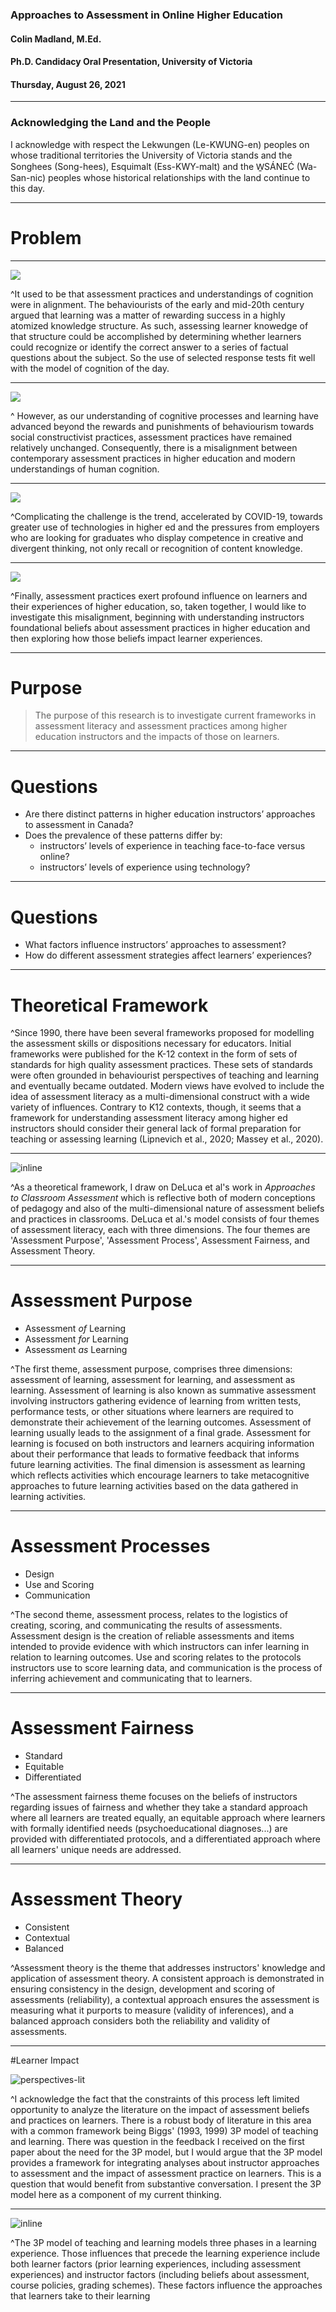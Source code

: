


### Approaches to Assessment in Online Higher Education
#### Colin Madland, M.Ed.

#### Ph.D. Candidacy Oral Presentation, University of Victoria

#### Thursday, August 26, 2021


---

### Acknowledging the Land and the People

I acknowledge with respect the Lekwungen (Le-KWUNG-en) peoples on whose traditional territories the University of Victoria stands and the Songhees (Song-hees), Esquimalt (Ess-KWY-malt) and the W̱SÁNEĆ (Wa-San-nic) peoples whose historical relationships with the land continue to this day.


---



# Problem



---



![](1.png)

^It used to be that assessment practices and understandings of cognition were in alignment. The behaviourists of the early and mid-20th century argued that learning was a matter of rewarding success in a highly atomized knowledge structure. As such, assessing learner knowedge of that structure could be accomplished by determining whether learners could recognize or identify the correct answer to a series of factual questions about the subject. So the use of selected response tests fit well with the model of cognition of the day.

---

![](2.png)

^ However, as our understanding of cognitive processes and learning have advanced beyond the rewards and punishments of behaviourism towards social constructivist practices, assessment practices have remained relatively unchanged. Consequently, there is a misalignment between contemporary assessment practices in higher education and modern understandings of human cognition.

---



![](3.png)



^Complicating the challenge is the trend, accelerated by COVID-19, towards greater use of technologies in higher ed and the pressures from employers who are looking for graduates who display competence in creative and divergent thinking, not only recall or recognition of content knowledge.



---



![](4.png)

^Finally, assessment practices exert profound influence on learners and their experiences of higher education, so, taken together, I would like to investigate this misalignment, beginning with understanding instructors foundational beliefs about assessment practices in higher education and then exploring how those beliefs impact learner experiences.



---

# Purpose

> The purpose of this research is to investigate current frameworks in assessment literacy and assessment practices among higher education instructors and the impacts of those on learners.

---

# Questions

- Are there distinct patterns in higher education instructors’ approaches to assessment in Canada?
- Does the prevalence of these patterns differ by:
  - instructors’ levels of experience in teaching face-to-face versus online?
  - instructors’ levels of experience using technology?

---

# Questions

- What factors influence instructors’ approaches to assessment?
- How do different assessment strategies affect learners’ experiences?



---



# Theoretical Framework

^Since 1990, there have been several frameworks proposed for modelling the assessment skills or dispositions necessary for educators. Initial frameworks were published for the K-12 context in the form of sets of standards for high quality assessment practices. These sets of standards were often grounded in behaviourist perspectives of teaching and learning and eventually became outdated. Modern views have evolved to include the idea of assessment literacy as a multi-dimensional construct with a wide variety of influences. Contrary to K12 contexts, though, it seems that a framework for understanding assessment literacy among higher ed instructors should consider their general lack of formal preparation for teaching or assessing learning (Lipnevich et al., 2020; Massey et al., 2020).

------





![inline](approaches-to-assessment.png)

^As a theoretical framework, I draw on DeLuca et al's work in *Approaches to Classroom Assessment* which is reflective both of modern conceptions of pedagogy and also of the multi-dimensional nature of assessment beliefs and practices in classrooms. DeLuca et al.'s model consists of four themes of assessment literacy, each with three dimensions. The four themes are 'Assessment Purpose', 'Assessment Process', Assessment Fairness, and Assessment Theory.



---



# Assessment Purpose

- Assessment *of* Learning
- Assessment *for* Learning
- Assessment *as* Learning

^The first theme, assessment purpose, comprises three dimensions: assessment of learning, assessment for learning, and assessment as learning. Assessment of learning is also known as summative assessment involving instructors gathering evidence of learning from written tests, performance tests, or other situations where learners are required to demonstrate their achievement of the learning outcomes. Assessment of learning usually leads to the assignment of a final grade. Assessment for learning is focused on both instructors and learners acquiring information about their performance that leads to formative feedback that informs future learning activities. The final dimension is assessment as learning which reflects activities which encourage learners to take metacognitive approaches to future learning activities based on the data gathered in learning activities.



---



# Assessment Processes

- Design
- Use and Scoring
- Communication

^The second theme, assessment process, relates to the logistics of creating, scoring, and communicating the results of assessments. Assessment design is the creation of reliable assessments and items intended to provide evidence with which instructors can infer learning in relation to learning outcomes. Use and scoring relates to the protocols instructors use to score learning data, and communication is the process of inferring achievement and communicating that to learners.



---



# Assessment Fairness

- Standard
- Equitable
- Differentiated

^The assessment fairness theme focuses on the beliefs of instructors regarding issues of fairness and whether they take a standard approach where all learners are treated equally, an equitable approach where learners with formally identified needs (psychoeducational diagnoses...) are provided with differentiated protocols, and a differentiated approach where all learners' unique needs are addressed.



---



# Assessment Theory

- Consistent
- Contextual
- Balanced

^Assessment theory is the theme that addresses instructors' knowledge and application of assessment theory. A consistent approach is demonstrated in ensuring consistency in the design, development and scoring of assessments (reliability), a contextual approach ensures the assessment is measuring what it purports to measure (validity of inferences), and a balanced approach considers both the reliability and validity of assessments.



---

#Learner Impact

![perspectives-lit](/Users/cmadland/Documents/GitHub/web-hub/pages/06.presentations/03.candidacy/perspectives-lit.png) 

^I acknowledge the fact that the constraints of this process left limited opportunity to analyze the literature on the impact of assessment beliefs and practices on learners. There is a robust body of literature in this area with a common framework being Biggs' (1993, 1999) 3P model of teaching and learning. There was question in the feedback I received on the first paper about the need for the 3P model, but I would argue that the 3P model provides a framework for integrating analyses about instructor approaches to assessment and the impact of assessment practice on learners. This is a question that would benefit from substantive conversation. I present the 3P model here as a component of my current thinking.



---



![inline](/Users/cmadland/Documents/GitHub/web-hub/pages/06.presentations/03.candidacy/3p-model.png)

^The 3P model of teaching and learning models three phases in a learning experience. Those influences that precede the learning experience include both learner factors (prior learning experiences, including assessment experiences) and instructor factors (including beliefs about assessment, course policies, grading schemes). These factors influence the approaches that learners take to their learning
